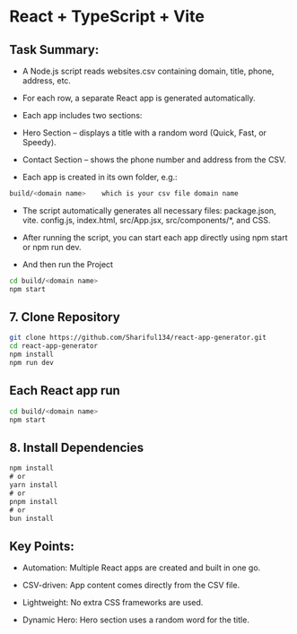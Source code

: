 # React + TypeScript + Vite

## Task Summary:

- A Node.js script reads websites.csv containing domain, title, phone, address, etc.

- For each row, a separate React app is generated automatically.

- Each app includes two sections:

- Hero Section – displays a title with a random word (Quick, Fast, or Speedy).

- Contact Section – shows the phone number and address from the CSV.

- Each app is created in its own folder, e.g.:

```bash
build/<domain name>    which is your csv file domain name

```

- The script automatically generates all necessary files: package.json, vite. config.js, index.html, src/App.jsx, src/components/\*, and CSS.

- After running the script, you can start each app directly using npm start or npm run dev.
- And then run the Project

```bash
cd build/<domain name>
npm start

```

## 7. Clone Repository

```bash
git clone https://github.com/Shariful134/react-app-generator.git
cd react-app-generator
npm install
npm run dev
```

## Each React app run

```bash
cd build/<domain name>
npm start

```

## 8. Install Dependencies

```ts
npm install
# or
yarn install
# or
pnpm install
# or
bun install
```

## Key Points:

- Automation: Multiple React apps are created and built in one go.

- CSV-driven: App content comes directly from the CSV file.

- Lightweight: No extra CSS frameworks are used.

- Dynamic Hero: Hero section uses a random word for the title.

```

```
